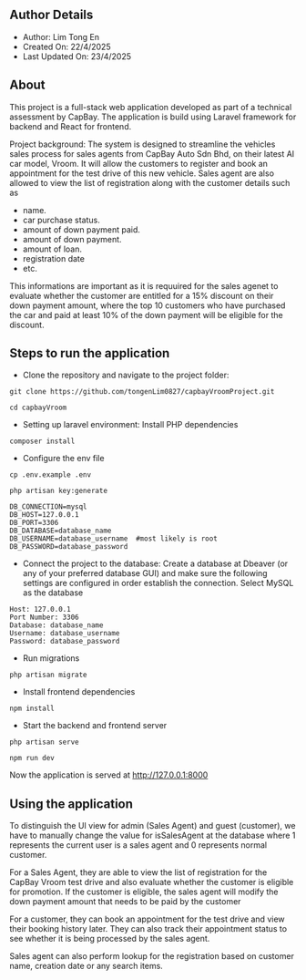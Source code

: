 ## Author Details
* Author: Lim Tong En
* Created On: 22/4/2025
* Last Updated On: 23/4/2025

## About

This project is a full-stack web application developed as part of a technical assessment by CapBay. The application is build using Laravel framework for backend and React for frontend.

Project background: The system is designed to streamline the vehicles sales process for sales agents from CapBay Auto Sdn Bhd, on their latest AI car model, Vroom. It will allow the customers to register and book an appointment for the test drive of this new vehicle. Sales agent are also allowed to view the list of registration along with the customer details such as

- name.
- car purchase status.
- amount of down payment paid.
- amount of down payment.
- amount of loan.
- registration date
- etc.

This informations are important as it is requuired for the sales agenet to evaluate whether the customer are entitled for a 15% discount on their down payment amount, where the top 10 customers who have purchased the car and paid at least 10% of the down payment will be eligible for the discount.


## Steps to run the application

- Clone the repository and navigate to the project folder:

`git clone https://github.com/tongenLim0827/capbayVroomProject.git`

`cd capbayVroom`

- Setting up laravel environment: Install PHP dependencies

`composer install`

- Configure the env file

`cp .env.example .env`

`php artisan key:generate`


```
DB_CONNECTION=mysql
DB_HOST=127.0.0.1
DB_PORT=3306
DB_DATABASE=database_name
DB_USERNAME=database_username  #most likely is root
DB_PASSWORD=database_password
```


-  Connect the project to the database: Create a database at Dbeaver (or any of your preferred database GUI) and make sure the following settings are configured in order establish the connection. Select MySQL as the database
```
Host: 127.0.0.1
Port Number: 3306
Database: database_name
Username: database_username
Password: database_password
```
- Run migrations

`php artisan migrate`

- Install frontend dependencies

`npm install`

- Start the backend and frontend server

`php artisan serve`

`npm run dev`

Now the application is served at <Link>http://127.0.0.1:8000</Link>

## Using the application
To distinguish the UI view for admin (Sales Agent) and guest (customer), we have to manually change the value for isSalesAgent at the database where 1 represents the current user is a sales agent and 0 represents normal customer.

For a Sales Agent, they are able to view the list of registration for the CapBay Vroom test drive and also evaluate whether the customer is eligible for promotion. If the customer is eligible, the sales agent will modify the down payment amount that needs to be paid by the customer

For a customer, they can book an appointment for the test drive and view their booking history later. They can also track their appointment status to see whether it is being processed by the sales agent.

Sales agent can also perform lookup for the registration based on customer name, creation date or any search items.
